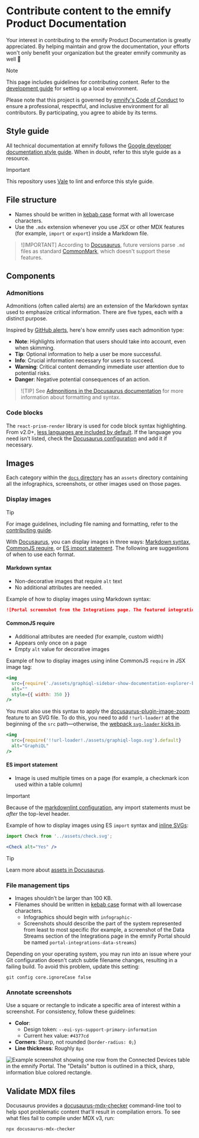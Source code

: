 # Contribute content to the emnify Product Documentation

Your interest in contributing to the emnify Product Documentation is greatly appreciated.
By helping maintain and grow the documentation, your efforts won't only benefit your organization but the greater emnify community as well 💖

> [!NOTE]
> This page includes guidelines for contributing content.
> Refer to the [development guide](DEVELOPMENT.md) for setting up a local environment.

Please note that this project is governed by [emnify's Code of Conduct](https://github.com/emnify/.github/blob/add-code-of-conduct/CODE_OF_CONDUCT.md#code-of-conduct) to ensure a professional, respectful, and inclusive environment for all contributors.
By participating, you agree to abide by its terms.

## Style guide

All technical documentation at emnify follows the [Google developer documentation style guide](https://developers.google.com/style).
When in doubt, refer to this style guide as a resource.

> [!IMPORTANT]
> This repository uses [Vale](.github/vale/README.md) to lint and enforce this style guide.

## File structure

- Names should be written in [kebab case](https://www.freecodecamp.org/news/snake-case-vs-camel-case-vs-pascal-case-vs-kebab-case-whats-the-difference/#kebab-case) format with all lowercase characters.
- Use the `.mdx` extension whenever you use JSX or other MDX features (for example, `import` or `export`) inside a Markdown file.

> ![IMPORTANT]
> According to [Docusaurus](https://docusaurus.io/blog/preparing-your-site-for-docusaurus-v3), future versions parse `.md` files as standard [CommonMark](https://commonmark.org/), which doesn't support these features.

## Components

### Admonitions

Admonitions (often called alerts) are an extension of the Markdown syntax used to emphasize critical information.
There are five types, each with a distinct purpose.

Inspired by [GitHub alerts](https://github.com/orgs/community/discussions/16925), here's how emnify uses each admonition type:

- **Note**: Highlights information that users should take into account, even when skimming.
- **Tip**: Optional information to help a user be more successful.
- **Info**: Crucial information necessary for users to succeed.
- **Warning**: Critical content demanding immediate user attention due to potential risks.
- **Danger**: Negative potential consequences of an action.

> ![TIP]
> See [Admonitions in the Docusaurus documentation](https://docusaurus.io/docs/markdown-features/admonitions) for more information about formatting and syntax.

### Code blocks

The `react-prism-render` library is used for code block syntax highlighting.
From v2.0+, [less languages are included by default](https://github.com/FormidableLabs/prism-react-renderer/blob/prism-react-renderer%402.1.0/packages/generate-prism-languages/index.ts#L9).
If the language you need isn't listed, check the [Docusaurus configuration](https://github.com/emnify/product-docs/blob/main/docusaurus.config.js#L171) and add it if necessary.

## Images

Each category within the [`docs` directory](./docs/) has an `assets` directory containing all the infographics, screenshots, or other images used on those pages.

### Display images

> [!TIP]
> For image guidelines, including file naming and formatting, refer to the [contributing guide](CONTRIBUTING.md#images).

With [Docusaurus](https://docusaurus.io/docs/markdown-features/assets#images), you can display images in three ways: [Markdown syntax](#markdown-syntax), [CommonJS require](#commonjs-require), or [ES import statement](#es-import-statement).
The following are suggestions of when to use each format.

#### Markdown syntax

- Non-decorative images that require `alt` text
- No additional attributes are needed.

Example of how to display images using Markdown syntax:

```markdown
![Portal screenshot from the Integrations page. The featured integration reads, "Enable devices and send SMS via emnify from newly caught webhooks. emnify + Webhooks by Zapier". Next to the text, there's a "Use this Zap" button.](assets/portal-integrations-sms-webhooks-zapier.png)
```

#### CommonJS require

- Additional attributes are needed (for example, custom width)
- Appears only once on a page
- Empty `alt` value for decorative images

Example of how to display images using inline CommonJS `require` in JSX image tag:

```jsx
<img
  src={require('./assets/graphiql-sidebar-show-documentation-explorer-button.png').default}
  alt=""
  style={{ width: 350 }}
/>
```

You must also use this syntax to apply the [docusaurus-plugin-image-zoom](https://github.com/gabrielcsapo/docusaurus-plugin-image-zoom) feature to an SVG file.
To do this, you need to add `!!url-loader!` at the beginning of the `src` path—otherwise, the [webpack `svg-loader` kicks in](https://github.com/facebook/docusaurus/issues/8398#issuecomment-1331694452).

```jsx
<img
  src={require('!!url-loader!./assets/graphiql-logo.svg').default}
  alt="GraphiQL"
/>
```

#### ES import statement

- Image is used multiple times on a page (for example, a checkmark icon used within a table column)

> [!IMPORTANT]
> Because of the [markdownlint configuration](./.markdownlint.jsonc), any import statements must be _after_ the top-level header.

Example of how to display images using ES `import` syntax and [inline SVGs](https://docusaurus.io/docs/markdown-features/assets#inline-svgs):

```jsx
import Check from '../assets/check.svg';

<Check alt="Yes" />
```

> [!TIP]
> Learn more about [assets in Docusaurus](https://docusaurus.io/docs/markdown-features/assets).

### File management tips

- Images shouldn’t be larger than 100 KB.
- Filenames should be written in [kebab case](https://www.freecodecamp.org/news/snake-case-vs-camel-case-vs-pascal-case-vs-kebab-case-whats-the-difference/#kebab-case) format with all lowercase characters.
  - Infographics should begin with `infographic-`
  - Screenshots should describe the part of the system represented from least to most specific (for example, a screenshot of the Data Streams section of the Integrations page in the emnify Portal should be named `portal-integrations-data-streams`)

Depending on your operating system, you may run into an issue where your Git configuration doesn't catch subtle filename changes, resulting in a failing build.
To avoid this problem, update this setting:

```shell
git config core.ignoreCase false
```

### Annotate screenshots

Use a square or rectangle to indicate a specific area of interest within a screenshot.
For consistency, follow these guidelines:

- **Color**: 
  - Design token: `--eui-sys-support-primary-information` 
  - Current hex value: `#4377cd`
- **Corners**: Sharp, not rounded (`border-radius: 0;`)
- **Line thickness**: Roughly `8px`

![Example screenshot showing one row from the Connected Devices table in the emnify Portal. The "Details" button is outlined in a thick, sharp, information blue colored rectangle.](https://github.com/emnify/product-docs/assets/26869552/acc6cec1-9639-4345-a934-41f55e8d75a2)

## Validate MDX files

Docusaurus provides a [docusaurus-mdx-checker](https://github.com/slorber/docusaurus-mdx-checker) command-line tool to help spot problematic content that'll result in compilation errors.
To see what files fail to compile under MDX v3, run:

```bash
npx docusaurus-mdx-checker
```
